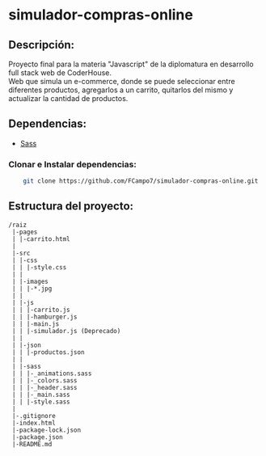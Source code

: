 # simulador-compras-online

## Descripción:

Proyecto final para la materia "Javascript" de la diplomatura en desarrollo full stack web de CoderHouse.
<br/>
Web que simula un e-commerce, donde se puede seleccionar entre diferentes productos, agregarlos a un carrito, quitarlos del mismo y actualizar la cantidad de productos.

## Dependencias:

-   [Sass](https://sass-lang.com/)

### Clonar e Instalar dependencias:

```bash
    git clone https://github.com/FCampo7/simulador-compras-online.git
```

## Estructura del proyecto:

```
/raiz
 |-pages
 | |-carrito.html
 |
 |-src
 | |-css
 | | |-style.css
 | |
 | |-images
 | | |-*.jpg
 | |
 | |-js
 | | |-carrito.js
 | | |-hamburger.js
 | | |-main.js
 | | |-simulador.js (Deprecado)
 | |
 | |-json
 | | |-productos.json
 | |
 | |-sass
 | | |-_animations.sass
 | | |-_colors.sass
 | | |-_header.sass
 | | |-_main.sass
 | | |-style.sass
 |
 |-.gitignore
 |-index.html
 |-package-lock.json
 |-package.json
 |-README.md
```
